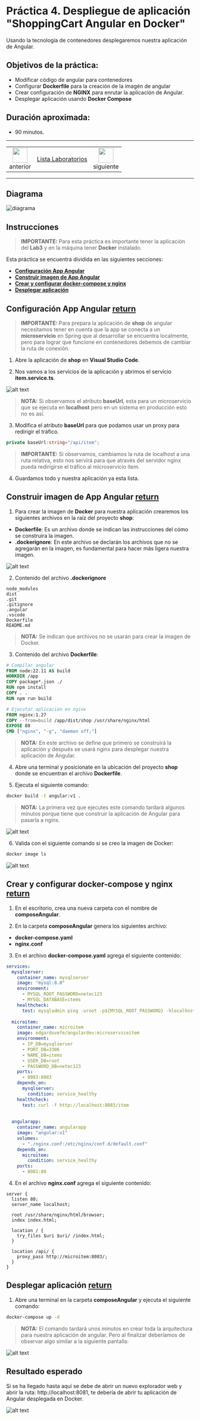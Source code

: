 # Práctica 4. Despliegue de aplicación "ShoppingCart Angular en Docker"

Usando la tecnología de contenedores desplegaremos nuestra aplicación de Angular.

## Objetivos de la práctica:
- Modificar código de angular para contenedores
- Configurar **Dockerfile** para la creación de la imagén de angular
- Crear configuración de **NGINX**  para enrutar la aplicación de Angular. 
- Desplegar aplicación usando **Docker Compose**

## Duración aproximada:
- 90 minutos.
  
---

<div style="width: 400px;">
        <table width="50%">
            <tr>
                <td style="text-align: center;">
                    <a href="../Capitulo3/"><img src="../images/anterior.png" width="40px"></a>
                    <br>anterior
                </td>
                <td style="text-align: center;">
                   <a href="../README.md">Lista Laboratorios</a>
                </td>
<td style="text-align: center;">
                    <a href="../Capitulo5/"><img src="../images/siguiente.png" width="40px"></a>
                    <br>siguiente
                </td>
            </tr>
        </table>
</div>

---

## Diagrama

![diagrama](../images/4/diagrama.png)

## Instrucciones
> **IMPORTANTE:** Para esta práctica es importante tener la aplicación del **Lab3** y en la máquina tener **Docker** instalado. 

Esta práctica se encuentra dividida en las siguientes secciones: 

- **[Configuración App Angular](#configuración-app-angular-return)**
- **[Construir imagen de App Angular](#construir-imagen-de-app-angular-return)**
- **[Crear y configurar docker-compose y nginx](#crear-y-configurar-docker-compose-y-nginx-return)**
- **[Desplegar aplicación](#desplegar-aplicación-return)**

## Configuración App Angular [return](#instrucciones)

> **IMPORTANTE:** Para prepara la aplicación de **shop** de angular necesitamos tener en cuenta que la app se conecta a un **microservicio** en Spring que al desarrollar se encuentra localmente, pero para lograr que funcione en contenedores debemos de cambiar la ruta de conexión. 

1. Abre la aplicación de **shop** en **Visual Studio Code**. 

2. Nos vamos a los servicios de la aplicación y abrimos el servicio **item.service.ts**.

![alt text](../images/4/1.png)

> **NOTA:** Si observamos el atributo **baseUrl**, esta para un microservicio que se ejecuta en **localhost** pero en un sistema en producción esto no es así. 

3. Modifica el atributo **baseUrl** para que podamos usar un proxy para redirigir el tráfico. 

```typescript
private baseUrl:string="/api/item";
```

> **IMPORTANTE:** Si observamos, cambiamos la ruta de localhost a una ruta relativa, esto nos servirá para que através del servidor nginx pueda redirigirse el tráfico al microservicio item. 

4. Guardamos todo y nuestra aplicación ya esta lista.


## Construir imagen de App Angular [return](#instrucciones)

1. Para crear la imagen de **Docker** para nuestra aplicación crearemos los siguientes archivos en la raíz del proyecto **shop**: 

- **Dockerfile**: Es un archivo donde se indican las instrucciones del cómo se construira la imagen. 
- **.dockerignore**: En este archivo se declarán los archivos que no se agregarán en la imagen, es fundamental para hacer más ligera nuestra imagen. 

![alt text](../images/4/2.png)

2. Contenido del archivo **.dockerignore** 

```text
node_modules
dist
.git
.gitignore
.angular
.vscode
Dockerfile
README.md
```

> **NOTA:** Se indican que archivos no se usarán para crear la imagen de Docker.

3. Contenido del archivo **Dockerfile**:

```Dockerfile
# Compilar angular
FROM node:22.11 AS build
WORKDIR /app
COPY package*.json ./
RUN npm install
COPY . .
RUN npm run build

# Ejecutar aplicación en nginx
FROM nginx:1.27
COPY --from=build /app/dist/shop /usr/share/nginx/html
EXPOSE 80
CMD ["nginx", "-g", "daemon off;"]
```

> **NOTA:** En este archivo se define que primero se construirá la aplicación y después se usará nginx para desplegar nuestra aplicación de Angular. 

4. Abre una terminal y posicionate en la ubicación del proyecto **shop** donde se encuentran el archivo **Dockerfile**.

5. Ejecuta el siguiente comando:

```bash
docker build -t angular:v1 .
```

> **NOTA:** La primera vez que ejecutes este comando tardará algunos minutos porque tiene que construir la aplicación de Angular para pasarla a nginx. 

![alt text](../images/4/3.png)

6. Valida con el siguiente comando si se creo la imagen de Docker: 

```bash
docker image ls
```

![alt text](../images/4/4.png)


## Crear y configurar docker-compose y nginx [return](#instrucciones)

1. En el escritorio, crea una nueva carpeta con el nombre de **composeAngular**.

2. En la carpeta **composeAngular** genera los siguientes archivo:

- **docker-compose.yaml**
- **nginx.conf**


3. En el archivo **docker-compose.yaml** agrega el siguiente contenido:

```yaml
services:
  mysqlserver:
    container_name: mysqlserver
    image: "mysql:8.0"
    environment:
      - MYSQL_ROOT_PASSWORD=netec123
      - MYSQL_DATABASE=items
    healthcheck:
      test: mysqladmin ping -uroot -p${MYSQL_ROOT_PASSWORD} -hlocalhost
  
  microitem:
    container_name: microitem
    image: edgardovefe/angulardev:microserviceitem
    environment:
      - IP_DB=mysqlserver
      - PORT_DB=3306
      - NAME_DB=items
      - USER_DB=root
      - PASSWORD_DB=netec123
    ports:
      - 8083:8083
    depends_on:
      mysqlserver:
        condition: service_healthy
    healthcheck:
      test: curl -f http://localhost:8083/item
    
  
  angularapp:
    container_name: angularapp
    image: "angular:v1"
    volumes:
      - "./nginx.conf:/etc/nginx/conf.d/default.conf"
    depends_on:
      microitem:
        condition: service_healthy
    ports:
      - 8081:80
```

4. En el archivo **nginx.conf** agrega el siguiente contenido: 

```nginx
server {
  listen 80;
  server_name localhost;

  root /usr/share/nginx/html/browser;
  index index.html;

  location / {
    try_files $uri $uri/ /index.html;
  }

  location /api/ {
    proxy_pass http://microitem:8083/;
  }
}
```


## Desplegar aplicación [return](#instrucciones)

1. Abre una terminal en la carpeta **composeAngular** y ejecuta el siguiente comando: 

```bash
docker-compose up -d
```

> **NOTA:** El comando tardará unos minutos en crear toda la arquitectura para nuestra aplicación de angular. Pero al finalizar deberíamos de observar algo similar a la siguiente pantalla:

![alt text](../images/4/5.png)


## Resultado esperado 

Si se ha llegado hasta aquí se debe de abrir un nuevo explorador web y abrir la ruta: http://localhost:8081, te debería de abrir tu aplicación de Angular desplegada en Docker. 

![alt text](../images/4/6.png)
